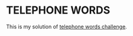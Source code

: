 # TELEPHONE WORDS

This is my solution of [telephone words challenge](https://www.codeeval.com/open_challenges/59/).
